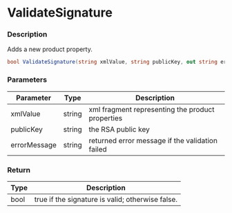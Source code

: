 # ValidateSignature

### Description

Adds a new product property.

```c#
bool ValidateSignature(string xmlValue, string publicKey, out string errorMessage)
```

### Parameters

| Parameter    |  Type  | Description                                      |
| ------------ | :----: | ------------------------------------------------ |
| xmlValue     | string | xml fragment representing the product properties |
| publicKey    | string | the RSA public key                               |
| errorMessage | string | returned error message if the validation failed  |

### Return

| Type | Description                                      |
| ---- | ------------------------------------------------ |
| bool | true if the signature is valid; otherwise false. |
